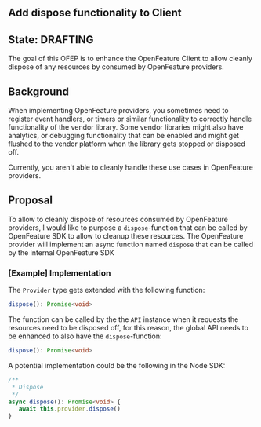 ## Add dispose functionality to Client

## State: DRAFTING

The goal of this OFEP is to enhance the OpenFeature Client to allow cleanly dispose of any resources by consumed by OpenFeature providers.

## Background

When implementing OpenFeature providers, you sometimes need to register event handlers, or timers or similar functionality to
correctly handle functionality of the vendor library. Some vendor libraries might also have analytics, or debugging functionality
that can be enabled and might get flushed to the vendor platform when the library gets stopped or disposed off.

Currently, you aren't able to cleanly handle these use cases in OpenFeature providers.

## Proposal

To allow to cleanly dispose of resources consumed by OpenFeature providers, I would like to purpose a `dispose`-function that
can be called by OpenFeature SDK to allow to cleanup these resources. The OpenFeature provider will implement an async function
named `dispose` that can be called by the internal OpenFeature SDK
 
### [Example] Implementation

The `Provider` type gets extended with the following function:

```typescript
dispose(): Promise<void>
```

The function can be called by the the `API` instance when it requests the resources need to be disposed off, for this reason, 
the global API needs to be enhanced to also have the `dispose`-function:

```typescript
dispose(): Promise<void>
```

A potential implementation could be the following in the Node SDK:

```typescript
/**
 * Dispose
 */
async dispose(): Promise<void> {
   await this.provider.dispose()
}
```
